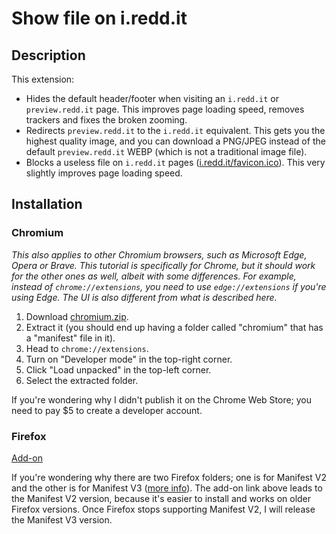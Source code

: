 # Show file on i.redd.it
## Description
This extension:
* Hides the default header/footer when visiting an `i.redd.it` or `preview.redd.it` page. This improves page loading speed, removes trackers and fixes the broken zooming.
* Redirects `preview.redd.it` to the `i.redd.it` equivalent. This gets you the highest quality image, and you can download a PNG/JPEG instead of the default `preview.redd.it` WEBP (which is not a traditional image file).
* Blocks a useless file on `i.redd.it` pages ([i.redd.it/favicon.ico](https://i.redd.it/favicon.ico)). This very slightly improves page loading speed.

## Installation
### Chromium
*This also applies to other Chromium browsers, such as Microsoft Edge, Opera or Brave.
This tutorial is specifically for Chrome, but it should work for the other ones as well, albeit with some differences.
For example, instead of `chrome://extensions`,
you need to use `edge://extensions` if you're using Edge.
The UI is also different from what is described here.*

1. Download [chromium.zip](https://github.com/tigerros/show-file-on-ireddit/raw/master/chromium.zip).
2. Extract it (you should end up having a folder called "chromium" that has a "manifest" file in it).
3. Head to `chrome://extensions`.
4. Turn on "Developer mode" in the top-right corner.
5. Click "Load unpacked" in the top-left corner.
6. Select the extracted folder.

If you're wondering why I didn't publish it on the Chrome Web Store; you need to pay $5 to create a developer account.

### Firefox
[Add-on](https://addons.mozilla.org/en-US/firefox/addon/show-file-on-i-redd-it-mv2/)

If you're wondering why there are two Firefox folders;
one is for Manifest V2 and the other is for Manifest V3 ([more info](https://developer.chrome.com/docs/extensions/mv3/intro/)).
The add-on link above leads to the Manifest V2 version, because  it's easier to install and works on older Firefox versions.
Once Firefox stops supporting Manifest V2, I will release the Manifest V3 version.